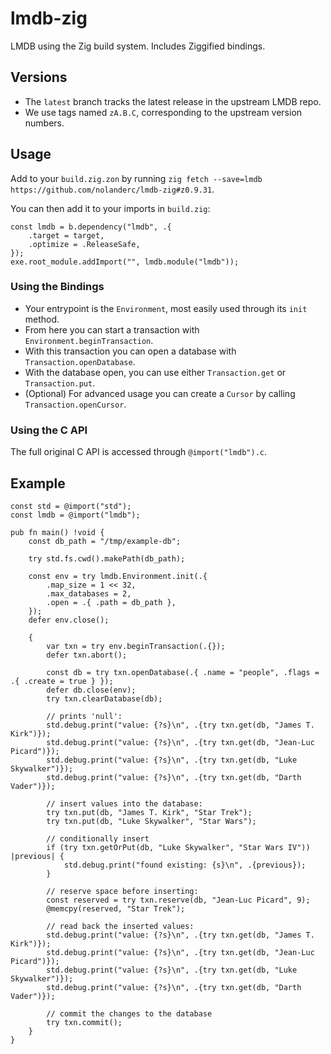 # lmdb-zig

LMDB using the Zig build system. Includes Ziggified bindings.

## Versions

- The `latest` branch tracks the latest release in the upstream LMDB repo.
- We use tags named `zA.B.C`, corresponding to the upstream version numbers.

## Usage

Add to your `build.zig.zon` by running `zig fetch --save=lmdb https://github.com/nolanderc/lmdb-zig#z0.9.31`.

You can then add it to your imports in `build.zig`:

```zig
const lmdb = b.dependency("lmdb", .{
    .target = target,
    .optimize = .ReleaseSafe,
});
exe.root_module.addImport("", lmdb.module("lmdb"));
```

### Using the Bindings

- Your entrypoint is the `Environment`, most easily used through its `init` method.
- From here you can start a transaction with `Environment.beginTransaction`.
- With this transaction you can open a database with `Transaction.openDatabase`.
- With the database open, you can use either `Transaction.get` or `Transaction.put`.
- (Optional) For advanced usage you can create a `Cursor` by calling `Transaction.openCursor`.

### Using the C API

The full original C API is accessed through `@import("lmdb").c`.


## Example

```zig
const std = @import("std");
const lmdb = @import("lmdb");

pub fn main() !void {
    const db_path = "/tmp/example-db";

    try std.fs.cwd().makePath(db_path);

    const env = try lmdb.Environment.init(.{
        .map_size = 1 << 32,
        .max_databases = 2,
        .open = .{ .path = db_path },
    });
    defer env.close();

    {
        var txn = try env.beginTransaction(.{});
        defer txn.abort();

        const db = try txn.openDatabase(.{ .name = "people", .flags = .{ .create = true } });
        defer db.close(env);
        try txn.clearDatabase(db);

        // prints 'null':
        std.debug.print("value: {?s}\n", .{try txn.get(db, "James T. Kirk")});
        std.debug.print("value: {?s}\n", .{try txn.get(db, "Jean-Luc Picard")});
        std.debug.print("value: {?s}\n", .{try txn.get(db, "Luke Skywalker")});
        std.debug.print("value: {?s}\n", .{try txn.get(db, "Darth Vader")});

        // insert values into the database:
        try txn.put(db, "James T. Kirk", "Star Trek");
        try txn.put(db, "Luke Skywalker", "Star Wars");

        // conditionally insert
        if (try txn.getOrPut(db, "Luke Skywalker", "Star Wars IV")) |previous| {
            std.debug.print("found existing: {s}\n", .{previous});
        }

        // reserve space before inserting:
        const reserved = try txn.reserve(db, "Jean-Luc Picard", 9);
        @memcpy(reserved, "Star Trek");

        // read back the inserted values:
        std.debug.print("value: {?s}\n", .{try txn.get(db, "James T. Kirk")});
        std.debug.print("value: {?s}\n", .{try txn.get(db, "Jean-Luc Picard")});
        std.debug.print("value: {?s}\n", .{try txn.get(db, "Luke Skywalker")});
        std.debug.print("value: {?s}\n", .{try txn.get(db, "Darth Vader")});

        // commit the changes to the database
        try txn.commit();
    }
}
```
